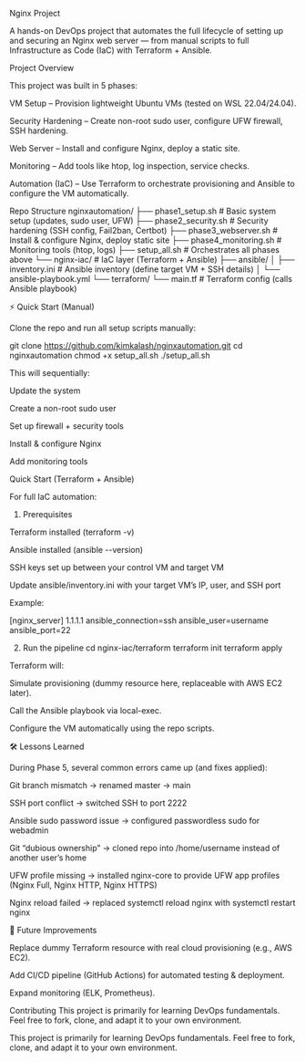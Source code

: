 Nginx Project

A hands-on DevOps project that automates the full lifecycle of setting up and securing an Nginx web server — from manual scripts to full Infrastructure as Code (IaC) with Terraform + Ansible.

 Project Overview

This project was built in 5 phases:

VM Setup – Provision lightweight Ubuntu VMs (tested on WSL 22.04/24.04).

Security Hardening – Create non-root sudo user, configure UFW firewall, SSH hardening.

Web Server – Install and configure Nginx, deploy a static site.

Monitoring – Add tools like htop, log inspection, service checks.

Automation (IaC) – Use Terraform to orchestrate provisioning and Ansible to configure the VM automatically.

 Repo Structure
nginxautomation/
├── phase1_setup.sh          # Basic system setup (updates, sudo user, UFW)
├── phase2_security.sh       # Security hardening (SSH config, Fail2ban, Certbot)
├── phase3_webserver.sh      # Install & configure Nginx, deploy static site
├── phase4_monitoring.sh     # Monitoring tools (htop, logs)
├── setup_all.sh             # Orchestrates all phases above
└── nginx-iac/               # IaC layer (Terraform + Ansible)
    ├── ansible/
    │   ├── inventory.ini    # Ansible inventory (define target VM + SSH details)
    │   └── ansible-playbook.yml
    └── terraform/
        └── main.tf          # Terraform config (calls Ansible playbook)

⚡ Quick Start (Manual)

Clone the repo and run all setup scripts manually:

git clone https://github.com/kimkalash/nginxautomation.git
cd nginxautomation
chmod +x setup_all.sh
./setup_all.sh


This will sequentially:

Update the system

Create a non-root sudo user

Set up firewall + security tools

Install & configure Nginx

Add monitoring tools

Quick Start (Terraform + Ansible)

For full IaC automation:

1. Prerequisites

Terraform installed (terraform -v)

Ansible installed (ansible --version)

SSH keys set up between your control VM and target VM

Update ansible/inventory.ini with your target VM’s IP, user, and SSH port

Example:

[nginx_server]
1.1.1.1 ansible_connection=ssh ansible_user=username ansible_port=22

2. Run the pipeline
cd nginx-iac/terraform
terraform init
terraform apply


Terraform will:

Simulate provisioning (dummy resource here, replaceable with AWS EC2 later).

Call the Ansible playbook via local-exec.

Configure the VM automatically using the repo scripts.

🛠 Lessons Learned

During Phase 5, several common errors came up (and fixes applied):

Git branch mismatch → renamed master → main

SSH port conflict → switched SSH to port 2222

Ansible sudo password issue → configured passwordless sudo for webadmin

Git “dubious ownership” → cloned repo into /home/username instead of another user’s home

UFW profile missing → installed nginx-core to provide UFW app profiles (Nginx Full, Nginx HTTP, Nginx HTTPS)

Nginx reload failed → replaced systemctl reload nginx with systemctl restart nginx

🔮 Future Improvements

Replace dummy Terraform resource with real cloud provisioning (e.g., AWS EC2).

Add CI/CD pipeline (GitHub Actions) for automated testing & deployment.

Expand monitoring (ELK, Prometheus).

 Contributing
This project is primarily for learning DevOps fundamentals. Feel free to fork, clone, and adapt it to your own environment.




This project is primarily for learning DevOps fundamentals.
Feel free to fork, clone, and adapt it to your own environment.
